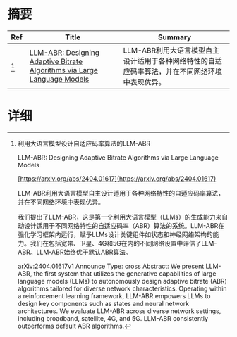 # 摘要

| Ref | Title | Summary |
| --- | --- | --- |
| [^1] | [LLM-ABR: Designing Adaptive Bitrate Algorithms via Large Language Models](https://arxiv.org/abs/2404.01617) | LLM-ABR利用大语言模型自主设计适用于各种网络特性的自适应码率算法，并在不同网络环境中表现优异。 |

# 详细

[^1]: 利用大语言模型设计自适应码率算法的LLM-ABR

    LLM-ABR: Designing Adaptive Bitrate Algorithms via Large Language Models

    [https://arxiv.org/abs/2404.01617](https://arxiv.org/abs/2404.01617)

    LLM-ABR利用大语言模型自主设计适用于各种网络特性的自适应码率算法，并在不同网络环境中表现优异。

    

    我们提出了LLM-ABR，这是第一个利用大语言模型（LLMs）的生成能力来自动设计适用于不同网络特性的自适应码率（ABR）算法的系统。LLM-ABR在强化学习框架内运行，赋予LLMs设计关键组件如状态和神经网络架构的能力。我们在包括宽带、卫星、4G和5G在内的不同网络设置中评估了LLM-ABR。LLM-ABR始终优于默认ABR算法。

    arXiv:2404.01617v1 Announce Type: cross  Abstract: We present LLM-ABR, the first system that utilizes the generative capabilities of large language models (LLMs) to autonomously design adaptive bitrate (ABR) algorithms tailored for diverse network characteristics. Operating within a reinforcement learning framework, LLM-ABR empowers LLMs to design key components such as states and neural network architectures. We evaluate LLM-ABR across diverse network settings, including broadband, satellite, 4G, and 5G. LLM-ABR consistently outperforms default ABR algorithms.
    

